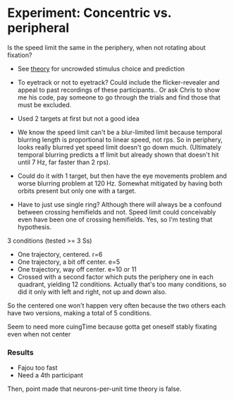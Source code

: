 Experiment: Concentric vs. peripheral
==============

Is the speed limit the same in the periphery, when not rotating about fixation?
- See [theory](theory.md) for uncrowded stimulus choice and prediction
- To eyetrack or not to eyetrack? Could include the flicker-revealer and appeal to past recordings of these participants.. Or ask Chris to show me his code, pay someone to go through the trials and find those that must be excluded.
- Used 2 targets at first but not a good idea

- We know the speed limit can't be a blur-limited limit because temporal blurring length is proportional to linear speed, not rps. So in periphery, looks really blurred yet speed limit doesn't go down much. (Ultimately temporal blurring predicts a tf limit but already shown that doesn't hit until 7 Hz, far faster than 2 rps).
- Could do it with 1 target, but then have the eye movements problem and worse blurring problem at 120 Hz. Somewhat mitigated by having both orbits present but only one with a target.
- Have to just use single ring? Although there will always be a confound between crossing hemifields and not. Speed limit could conceivably even have been one of crossing hemifields. Yes, so I'm testing that hypothesis.

3 conditions (tested >= 3 Ss)
- One trajectory, centered.  r=6
- One trajectory, a bit off center. e=5
- One trajectory, way off center. e=10 or 11
- Crossed with a second factor which puts the periphery one in each quadrant, yielding 12 conditions. Actually that's too many conditions, so did it only with left and right, not up and down also.

So the centered one won't happen very often because the two others each have two versions, making a total of 5 conditions.

Seem to need more cuingTime because gotta get oneself stably fixating even when not center

### Results
- Fajou too fast
- Need a 4th participant

Then, point made that neurons-per-unit time theory is false.


